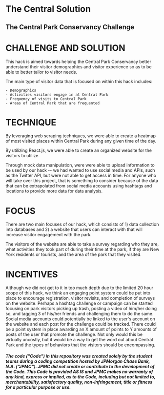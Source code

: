 # The Central Solution
## The Central Park Conservancy Challenge

# CHALLENGE AND SOLUTION

This hack is aimed towards helping the Central Park Conservancy better understand their visitor demographics and visitor experience so as to be able to better tailor to visitor needs.

The main type of visitor data that is focused on within this hack includes:

    - Demographics
    - Activities visitors engage in at Central Park
    - Frequency of visits to Central Park
    - Areas of Central Park that are frequented

# TECHNIQUE

By leveraging web scraping techniques, we were able to create a heatmap of most visited places within Central Park during any given time of the day. 

By utilizing React.js, we were able to create an organized website for the visitors to utilize. 

Through mock data manipulation, were were able to upload information to be used by our hack -- we had wanted to use social media and APIs, such as the Twitter API, but were not able to get access in time. For anyone who will take over this project, that is something to consider because of the data that can be extrapolated from social media accounts using hashtags and locations to provide more data for data analysis.

# FOCUS

There are two main focuses of our hack, which consists of 1) data collection into databases and 2) a website that users can interact with that will increase visitor engagement with the park.

The visitors of the website are able to take a survey regarding who they are, what activities they took part of during their time at the park, if they are New York residents or tourists, and the area of the park that they visited. 

# INCENTIVES

Although we did not get to it in too much depth due to the limited 20 hour scope of this hack, we think an engaging point system could be put into place to encourage registration, visitor revisits, and completion of surveys on the website. Perhaps a hashtag challenge or campaign can be started focusing on park visitors picking up trash, posting a video of him/her doing so, and tagging 3 of his/her friends and challenging them to do the same. Social media accounts could potentially be linked to the user's account on the website and each post for the challenge could be tracked. There could be a point system in place awarding an X amount of points to Y amounts of posts of the user that promote the challenge. Not only would this be virtually uncostly, but it would be a way to get the word out about Central Park and the types of behaviors that the visitors should be encompassing. 



##### The code ("Code") in this repository was created solely by the student teams during a coding competition hosted by JPMorgan Chase Bank, N.A. ("JPMC").						JPMC did not create or contribute to the development of the Code.  This Code is provided AS IS and JPMC makes no warranty of any kind, express or implied, as to the Code,						including but not limited to, merchantability, satisfactory quality, non-infringement, title or fitness for a particular purpose or use.